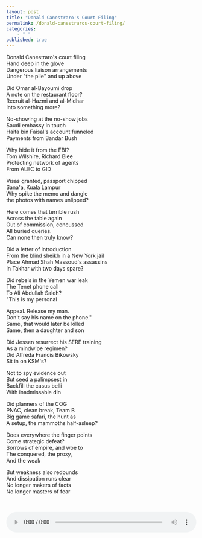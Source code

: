 ```yaml
---
layout: post
title: "Donald Canestraro's Court Filing"
permalink: /donald-canestraros-court-filing/
categories: 
    - " "
published: true
---
```


Donald Canestraro's court filing  
Hand deep in the glove  
Dangerous liaison arrangements  
Under "the pile" and up above  
  
Did Omar al-Bayoumi drop  
A note on the restaurant floor?   
Recruit al-Hazmi and al-Midhar  
Into something more?   
  
No-showing at the no-show jobs  
Saudi embassy in touch  
Haifa bin Faisal's account funneled  
Payments from Bandar Bush  
  
Why hide it from the FBI?  
Tom Wilshire, Richard Blee  
Protecting network of agents  
From ALEC to GID  
  
Visas granted, passport chipped  
Sana'a, Kuala Lampur  
Why spike the memo and dangle  
the photos with names unlipped?  
  
Here comes that terrible rush  
Across the table again  
Out of commission, concussed   
All buried queries.  
Can none then truly know?  
  
Did a letter of introduction  
From the blind sheikh in a New York jail  
Place Ahmad Shah Massoud's assassins   
In Takhar with two days spare?  
  
Did rebels in the Yemen war leak  
The Tenet phone call  
To Ali Abdullah Saleh?   
"This is my personal  
  
Appeal. Release my man.  
Don't say his name on the phone."  
Same, that would later be killed  
Same, then a daughter and son  
  
Did Jessen resurrect his SERE training  
As a mindwipe regimen?   
Did Alfreda Francis Bikowsky  
Sit in on KSM's?  
  
Not to spy evidence out  
But seed a palimpsest in  
Backfill the casus belli  
With inadmissable din  
  
Did planners of the COG  
PNAC, clean break, Team B  
Big game safari, the hunt as  
A setup, the mammoths half-asleep?  
  
Does everywhere the finger points  
Come strategic defeat?  
Sorrows of empire, and woe to   
The conquered, the proxy,  
And the weak  
  
But weakness also redounds  
And dissipation runs clear  
No longer makers of facts  
No longer masters of fear

<audio controls style="width:100%;margin:2rem auto 0;">
  <source src="../assets/audio/Donald Canestraro&apos;s Court Filing.mp3" type="audio/mpeg">
Your browser does not support the audio element.
</audio>